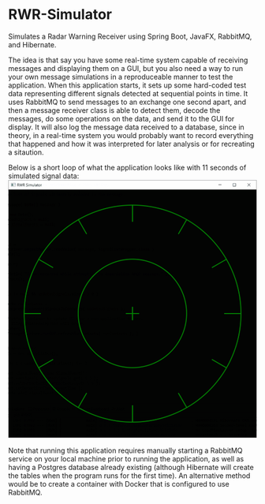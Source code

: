 # RWR-Simulator
Simulates a Radar Warning Receiver using Spring Boot, JavaFX, RabbitMQ, and Hibernate.

The idea is that say you have some real-time system capable of receiving messages and displaying them on a GUI, but you also need a way to run your own message simulations in a reproduceable manner to test the application. When this application starts, it sets up some hard-coded test data representing different signals detected at sequential points in time. It uses RabbitMQ to send messages to an exchange one second apart, and then a message receiver class is able to detect them, decode the messages, do some operations on the data, and send it to the GUI for display. It will also log the message data received to a database, since in theory, in a real-time system you would probably want to record everything that happened and how it was interpreted for later analysis or for recreating a sitaution.

Below is a short loop of what the application looks like with 11 seconds of simulated signal data:
![](https://github.com/jordan-p-jones/RWR-Simulator/blob/main/RwrAppDemo.gif)

Note that running this application requires manually starting a RabbitMQ service on your local machine prior to running the application, as well as having a Postgres database already existing (although Hibernate will create the tables when the program runs for the first time). An alternative method would be to create a container with Docker that is configured to use RabbitMQ.
